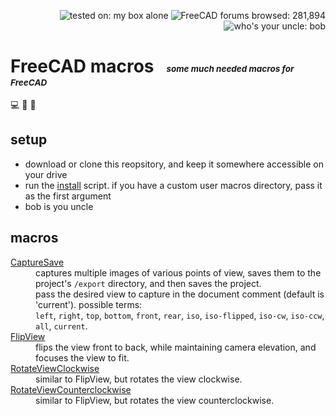 <p align="right">
  <img src="https://img.shields.io/badge/tested%20on-my%20box%20alone-lightseagreen"
       alt="tested on: my box alone" />
  <img src="https://img.shields.io/badge/FreeCAD%20forums%20browsed-281,894-2057a9"
       alt="FreeCAD forums browsed: 281,894" />
  <img src="https://img.shields.io/badge/who's%20your%20uncle-bob-lightskyblue"
       alt="who's your uncle: bob" />
</p>

# FreeCAD macros &nbsp; <sub><sub><sup><sup>_some much needed macros for FreeCAD_</sup></sup></sub></sub>

💻 📐 🤖


## setup
                      
- download or clone this reopsitory, and keep it somewhere accessible on your drive
- run the [install][1] script. if you have a custom user macros directory, pass it as the first argument
- bob is you uncle


## macros

<dl>
  <dt><a href="/macros/CaptureSave.py">CaptureSave</a></dt>
  <dd>
    captures multiple images of various points of view, saves them to the project's <code>/export</code> directory, and then saves the project.<br/>
    pass the desired view to capture in the document comment (default is 'current'). possible terms:<br/>
    <code>left</code>, <code>right</code>, <code>top</code>, <code>bottom</code>, <code>front</code>, <code>rear</code>, <code>iso</code>, <code>iso-flipped</code>, <code>iso-cw</code>, <code>iso-ccw</code>, <code>all</code>, <code>current</code>.    
  </dd>
  <dt><a href="/macros/FlipView.py">FlipView</a></dt>
  <dd>flips the view front to back, while maintaining camera elevation, and focuses the view to fit.</dd>
  <dt><a href="/macros/RotateViewClockwise.py">RotateViewClockwise</a></dt>
  <dd>similar to FlipView, but rotates the view clockwise.</dd>
  <dt><a href="/macros/RotateViewCounterclockwise.py">RotateViewCounterclockwise</a></dt>
  <dd>similar to FlipView, but rotates the view counterclockwise.</dd>
 </dl>



[1]: /bin/install.sh
